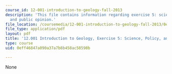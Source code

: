 ```yaml
---
course_id: 12-001-introduction-to-geology-fall-2013
description: 'This file contains information regarding exercise 5: science, policy,
  and public opinion.'
file_location: /coursemedia/12-001-introduction-to-geology-fall-2013/0eff46847a090a37a7b8b458ac58598b_MIT12_001F13_Ex5_Cl_D_Inst.pdf
file_type: application/pdf
layout: pdf
title: '12.001 Introduction to Geology, Exercise 5: Science, Policy, and Public Opinion'
type: course
uid: 0eff46847a090a37a7b8b458ac58598b

---
```

None